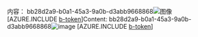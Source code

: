 <span data-ttu-id="54380-101">内容： bb28d2a9-b0a1-45a3-9a0b-d3abb9668868![图像](692612ef-aa54-44b1-b6f3-c74d7e2c584a.png)
[AZURE.INCLUDE [b-token](5687d775-f206-4638-aa50-862e12113711.md)]</span><span class="sxs-lookup"><span data-stu-id="54380-101">Content: bb28d2a9-b0a1-45a3-9a0b-d3abb9668868![image](692612ef-aa54-44b1-b6f3-c74d7e2c584a.png)
[AZURE.INCLUDE [b-token](5687d775-f206-4638-aa50-862e12113711.md)]</span></span>
